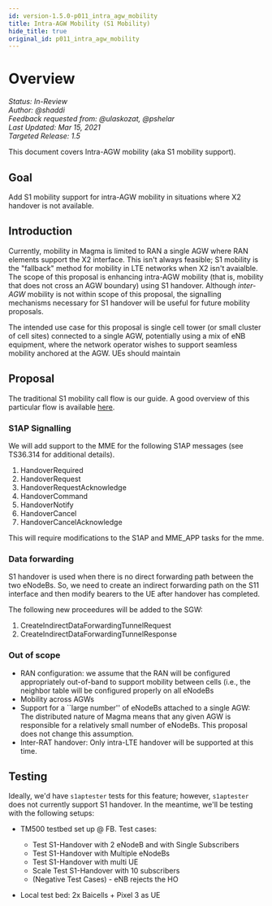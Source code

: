 ```yaml
---
id: version-1.5.0-p011_intra_agw_mobility
title: Intra-AGW Mobility (S1 Mobility)
hide_title: true
original_id: p011_intra_agw_mobility
---
```


# Overview

*Status: In-Review*\
*Author: @shaddi*\
*Feedback requested from: @ulaskozat, @pshelar*\
*Last Updated: Mar 15, 2021*\
*Targeted Release: 1.5*

This document covers Intra-AGW mobility (aka S1 mobility support).

## Goal

Add S1 mobility support for intra-AGW mobility in situations where X2 handover is not available.

## Introduction

Currently, mobility in Magma is limited to RAN a single AGW where RAN elements support the X2 interface. This isn't always feasible; S1 mobility is the "fallback" method for mobility in LTE networks when X2 isn't avaialble. The scope of this proposal is enhancing intra-AGW mobility (that is, mobility that does not cross an AGW boundary) using S1 handover. Although *inter-AGW* mobility is not within scope of this proposal, the signalling mechanisms necessary for S1 handover will be useful for future mobility proposals.

The intended use case for this proposal is single cell tower (or small cluster of cell sites) connected to a single AGW, potentially using a mix of eNB equipment, where the network operator wishes to support seamless mobility anchored at the AGW. UEs should maintain 

## Proposal

The traditional S1 mobility call flow is our guide. A good overview of this particular flow is available [here](https://www.eventhelix.com/lte/handover/s1/).

### S1AP Signalling

We will add support to the MME for the following S1AP messages (see TS36.314 for additional details).

1. HandoverRequired
1. HandoverRequest
1. HandoverRequestAcknowledge
1. HandoverCommand
1. HandoverNotify
1. HandoverCancel
1. HandoverCancelAcknowledge

This will require modifications to the S1AP and MME_APP tasks for the mme.

### Data forwarding

S1 handover is used when there is no direct forwarding path between the two eNodeBs. So, we need to create an indirect forwarding path on the S11 interface and then modify bearers to the UE after handover has completed.

The following new proceedures will be added to the SGW:

1. CreateIndirectDataForwardingTunnelRequest
1. CreateIndirectDataForwardingTunnelResponse

### Out of scope
- RAN configuration: we assume that the RAN will be configured appropriately out-of-band to support mobility between cells (i.e., the neighbor table will be configured properly on all eNodeBs
- Mobility across AGWs
- Support for a ``large number'' of eNodeBs attached to a single AGW: The distributed nature of Magma means that any given AGW is responsible for a relatively small number of eNodeBs. This proposal does not change this assumption.
- Inter-RAT handover: Only intra-LTE handover will be supported at this time.

## Testing
Ideally, we'd have `s1aptester` tests for this feature; however, `s1aptester` does not currently support S1 handover. In the meantime, we'll be testing with the following setups:

- TM500 testbed set up @ FB. Test cases:
  - Test S1-Handover with 2 eNodeB and with Single Subscribers
  - Test S1-Handover with Multiple eNodeBs
  - Test S1-Handover with multi UE
  - Scale Test S1-Handover with 10 subscribers
  - (Negative Test Cases) - eNB rejects the HO

- Local test bed: 2x Baicells + Pixel 3 as UE


